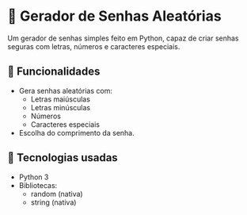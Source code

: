 # 🔐 Gerador de Senhas Aleatórias

Um gerador de senhas simples feito em Python, capaz de criar senhas seguras com letras, números e caracteres especiais.

## 🚀 Funcionalidades
- Gera senhas aleatórias com:
  - Letras maiúsculas
  - Letras minúsculas
  - Números
  - Caracteres especiais
- Escolha do comprimento da senha.

## 🧠 Tecnologias usadas
- Python 3
- Bibliotecas:
  - random (nativa)
  - string (nativa)
